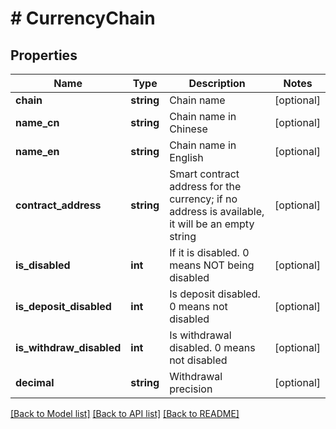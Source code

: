 # # CurrencyChain

## Properties

Name | Type | Description | Notes
------------ | ------------- | ------------- | -------------
**chain** | **string** | Chain name | [optional] 
**name_cn** | **string** | Chain name in Chinese | [optional] 
**name_en** | **string** | Chain name in English | [optional] 
**contract_address** | **string** | Smart contract address for the currency; if no address is available, it will be an empty string | [optional] 
**is_disabled** | **int** | If it is disabled. 0 means NOT being disabled | [optional] 
**is_deposit_disabled** | **int** | Is deposit disabled. 0 means not disabled | [optional] 
**is_withdraw_disabled** | **int** | Is withdrawal disabled. 0 means not disabled | [optional] 
**decimal** | **string** | Withdrawal precision | [optional] 

[[Back to Model list]](../../README.md#documentation-for-models) [[Back to API list]](../../README.md#documentation-for-api-endpoints) [[Back to README]](../../README.md)
